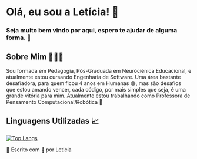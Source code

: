 
# Olá, eu sou a Letícia! 👋

### Seja muito bem vindo por aqui, espero te ajudar de alguma forma. 📖

## Sobre Mim 👩🏻‍💻

Sou formada em Pedagogia, Pós-Graduada em Neurôciênica Educacional, e atualmente estou cursando Engenharia de Software. Uma área bastante desafiadora, para quem ficou 4 anos em Humanas 😅, mas são desafios que estou amando vencer, cada código, por mais simples que seja, é uma grande vitória para mim.
Atualmente estou trabalhando como Professora de Pensamento Computacional/Robótica 🤖

## Linguagens Utilizadas 📈

[![Top Langs](https://github-readme-stats.vercel.app/api/top-langs/?username=Leticia-Rezende&layout=compact)](https://github.com/Leticia-Rezende/github-readme-stats)





📝 Escrito com 💜 por Leticia 






<!---
Leticia-Rezende/Leticia-Rezende is a ✨ special ✨ repository because its `README.md` (this file) appears on your GitHub profile.
You can click the Preview link to take a look at your changes.
--->
